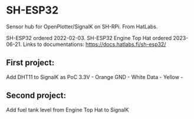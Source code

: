 # SH-ESP32
Sensor hub for OpenPlotter/SignalK on SH-RPi. From HatLabs.

SH-ESP32 ordered 2022-02-03. SH-ESP32 Engine Top Hat ordered 2023-06-21.
Links to documentations:
https://docs.hatlabs.fi/sh-esp32/

## First project:
Add DHT11 to SignalK as PoC
3.3V - Orange
GND - White
Data - Yellow - 

## Second project:
Add fuel tank level from Engine Top Hat to SignalK
